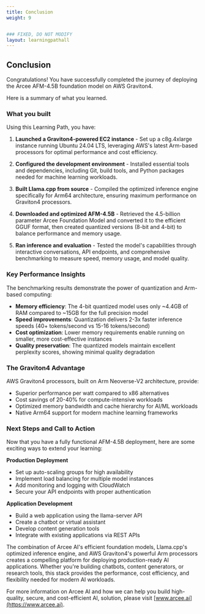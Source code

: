```yaml
---
title: Conclusion
weight: 9


### FIXED, DO NOT MODIFY
layout: learningpathall
---
```


## Conclusion

Congratulations! You have successfully completed the journey of deploying the Arcee AFM-4.5B foundation model on AWS Graviton4. 

Here is a summary of what you learned.

### What you built

Using this Learning Path, you have:

1. **Launched a Graviton4-powered EC2 instance** - Set up a c8g.4xlarge instance running Ubuntu 24.04 LTS, leveraging AWS's latest Arm-based processors for optimal performance and cost efficiency.

2. **Configured the development environment** - Installed essential tools and dependencies, including Git, build tools, and Python packages needed for machine learning workloads.

3. **Built Llama.cpp from source** - Compiled the optimized inference engine specifically for Arm64 architecture, ensuring maximum performance on Graviton4 processors.

4. **Downloaded and optimized AFM-4.5B** - Retrieved the 4.5-billion parameter Arcee Foundation Model and converted it to the efficient GGUF format, then created quantized versions (8-bit and 4-bit) to balance performance and memory usage.

5. **Ran inference and evaluation** - Tested the model's capabilities through interactive conversations, API endpoints, and comprehensive benchmarking to measure speed, memory usage, and model quality.

### Key Performance Insights

The benchmarking results demonstrate the power of quantization and Arm-based computing:

- **Memory efficiency**: The 4-bit quantized model uses only ~4.4GB of RAM compared to ~15GB for the full precision model
- **Speed improvements**: Quantization delivers 2-3x faster inference speeds (40+ tokens/second vs 15-16 tokens/second)
- **Cost optimization**: Lower memory requirements enable running on smaller, more cost-effective instances
- **Quality preservation**: The quantized models maintain excellent perplexity scores, showing minimal quality degradation

### The Graviton4 Advantage

AWS Graviton4 processors, built on Arm Neoverse-V2 architecture, provide:
- Superior performance per watt compared to x86 alternatives
- Cost savings of 20-40% for compute-intensive workloads
- Optimized memory bandwidth and cache hierarchy for AI/ML workloads
- Native Arm64 support for modern machine learning frameworks

### Next Steps and Call to Action

Now that you have a fully functional AFM-4.5B deployment, here are some exciting ways to extend your learning:

**Production Deployment**
- Set up auto-scaling groups for high availability
- Implement load balancing for multiple model instances
- Add monitoring and logging with CloudWatch
- Secure your API endpoints with proper authentication

**Application Development**
- Build a web application using the llama-server API
- Create a chatbot or virtual assistant
- Develop content generation tools
- Integrate with existing applications via REST APIs

The combination of Arcee AI's efficient foundation models, Llama.cpp's optimized inference engine, and AWS Graviton4's powerful Arm processors creates a compelling platform for deploying production-ready AI applications. Whether you're building chatbots, content generators, or research tools, this stack provides the performance, cost efficiency, and flexibility needed for modern AI workloads.

For more information on Arcee AI and how we can help you build high-quality, secure, and cost-efficient AI, solution, please visit [www.arcee.ai](https://www.arcee.ai).

